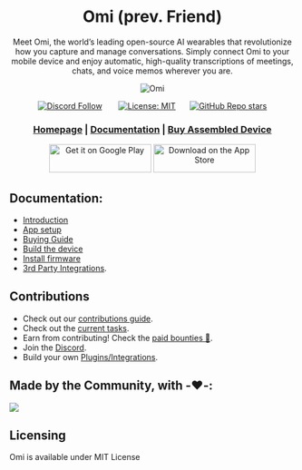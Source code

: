 <div align="center">

# **Omi (prev. Friend)**

Meet Omi, the world’s leading open-source AI wearables that revolutionize how you capture and manage conversations. Simply connect Omi to your mobile device and enjoy automatic, high-quality
transcriptions of meetings, chats, and voice memos wherever you are.

![Omi](https://github.com/user-attachments/assets/0c757e55-c030-4ae7-a15b-7218950c8ba0)

[![Discord Follow](https://dcbadge.vercel.app/api/server/ZutWMTJnwA?style=flat)](https://discord.gg/ZutWMTJnwA) &ensp;&ensp;&ensp;
[![License: MIT](https://img.shields.io/badge/License-MIT-yellow.svg)](https://opensource.org/licenses/MIT)&ensp;&ensp;&ensp;
[![GitHub Repo stars](https://img.shields.io/github/stars/BasedHardware/Omi)](https://github.com/BasedHardware/Omi)

<h3>

[Homepage](https://omi.me/) | [Documentation](https://docs.omi.me/) | [Buy Assembled Device](https://omi.me)

</h3>

[<img src='https://upload.wikimedia.org/wikipedia/commons/7/78/Google_Play_Store_badge_EN.svg' alt='Get it on Google Play' height="50px" width="180px">](https://play.google.com/store/apps/details?id=com.craftech360.avm)
[<img src='https://apple-resources.s3.amazonaws.com/media-badges/download-on-the-app-store/black/en-us.svg' alt="Download on the App Store" height="50px" width="180px">](https://apps.apple.com/us/app/friend-ai-wearable/id6502156163)

</div>

[//]: # (## Features)

[//]: # ()

[//]: # (- **Real-Time AI Audio Processing**: Leverage powerful on-device AI capabilities for real-time audio analysis.)

[//]: # (- **Low-powered Bluetooth**: Capture audio for 24h+ on a small button battery)

[//]: # (- **Open-Source Software**: Access and contribute to the pin's software stack, designed with openness and community collaboration in mind.)

[//]: # (- **Wearable Design**: Experience unparalleled convenience with ergonomic and lightweight design, perfect for everyday wear.)

## Documentation:

- [Introduction](https://docs.omi.me/)
- [App setup](https://docs.omi.me/get_started/Setup/)
- [Buying Guide](https://docs.omi.me/assembly/Buying_Guide/)
- [Build the device](https://docs.omi.me/assembly/Build_the_device/)
- [Install firmware](https://docs.omi.me/assembly/Install_firmware/)
- [3rd Party Integrations](https://docs.omi.me/developer/plugins/Introduction/).

## Contributions

* Check out our [contributions guide](https://docs.omi.me/developer/Contribution/).
* Check out the [current tasks](https://github.com/BasedHardware/Omi/issues).
* Earn from contributing! Check the [paid bounties 🤑](https://github.com/BasedHardware/Omi/issues?q=is:open+is:issue+label:%22Paid+Bounty+%F0%9F%92%B0%22).
* Join the [Discord](https://discord.gg/ZutWMTJnwA).
* Build your own [Plugins/Integrations](https://docs.omi.me/developer/plugins/Introduction/).

[//]: # (## More links:)

[//]: # ()

[//]: # (- [Contributing]&#40;https://docs.omi.me/developer/Contribution/&#41;)

[//]: # (- [Support]&#40;https://docs.omi.me/info/Support/&#41;)

[//]: # (- [BLE Protocol]&#40;https://docs.omi.me/developer/Protocol/&#41;)

[//]: # (- [Plugins]&#40;https://docs.omi.me/developer/Plugins/&#41;)

## Made by the Community, with -❤️-:

<a href="https://github.com/BasedHardware/Omi/graphs/contributors">
  <img src="https://contrib.rocks/image?repo=BasedHardware/Omi" />
</a>

## Licensing

Omi is available under MIT License
